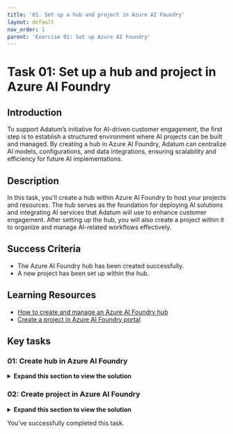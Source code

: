 ```yaml
---
title: '01. Set up a hub and project in Azure AI Foundry'
layout: default
nav_order: 1
parent: 'Exercise 01: Set up Azure AI Foundry'
---
```


# Task 01: Set up a hub and project in Azure AI Foundry 

## Introduction

To support Adatum’s initiative for AI-driven customer engagement, the first step is to establish a structured environment where AI projects can be built and managed. By creating a hub in Azure AI Foundry, Adatum can centralize AI models, configurations, and data integrations, ensuring scalability and efficiency for future AI implementations.

## Description

In this task, you'll create a hub within Azure AI Foundry to host your projects and resources. The hub serves as the foundation for deploying AI solutions and integrating AI services that Adatum will use to enhance customer engagement. After setting up the hub, you will also create a project within it to organize and manage AI-related workflows effectively.

## Success Criteria

- The Azure AI Foundry hub has been created successfully.
- A new project has been set up within the hub.

## Learning Resources

- [How to create and manage an Azure AI Foundry hub](https://learn.microsoft.com/en-us/azure/ai-studio/how-to/create-azure-ai-resource?tabs=portal)
- [Create a project in Azure AI Foundry portal](https://learn.microsoft.com/en-us/azure/ai-studio/how-to/create-projects?tabs=ai-studio)

## Key tasks

### 01: Create hub in Azure AI Foundry

<details markdown="block">
<summary><strong>Expand this section to view the solution</strong></summary>

1. Open the Microsoft Edge browser, go to the [Azure Portal site](https://portal.azure.com), and sign in with your credentials. 

1. Once signed in to the portal, select the search bar at the top. Search for **Azure AI** and then select **Azure AI Foundry**.

    ![7jzpqzhj.jpg](../media/7jzpqzhj.jpg)

1. From **Azure AI Foundry**, select **+ Create** and then select **Hub**.

    ![bxuqftml.jpg](../media/bxuqftml.jpg)

1. On the **Azure AI hub** page, select your resource group and region (these may differ from the screenshot). Name the hub **azureaihub** and leave the default setting to create a new AI service model. 

1. Select **Review + create**, then select **Create**.

    ![epp203pb.jpg](../media/epp203pb.jpg)

1. Once the deployment is complete, select **Go to resource**.

</details>

### 02: Create project in Azure AI Foundry

<details markdown="block">
<summary><strong>Expand this section to view the solution</strong></summary>

1. From the **azureaihub** page, select **Launch Azure AI Foundry**.

    ![0afvsbl0.jpg](../media/0afvsbl0.jpg)

1. Azure AI Foundry will open in a new tab. You’ll see a pop-up window to create a new project. Enter **project1** and select **Create project**.

    ![8e020hh1.jpg](../media/8e020hh1.jpg)

    {: .important } 
    > The hub is the overarching development environment. Access to the hub allows you to modify the infrastructure, create new hubs, and create projects. Projects exist within a hub and can have different permissions and resources. When granted access to a project, the user is also automatically granted **Reader** level access to the associated hub. The user is also granted the **Inference Deployment Operator** role, which allows them to create deployments on the resource group that the project is in.
    
    ![188na43t.jpg](../media/188na43t.jpg)

</details>

You’ve successfully completed this task. 
